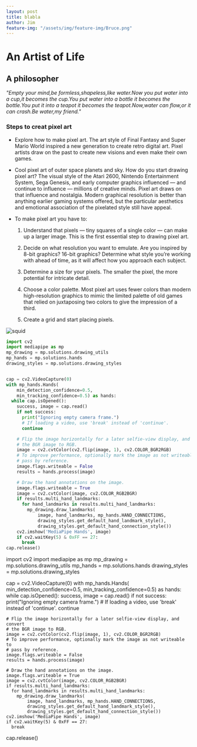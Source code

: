 ```yaml
---
layout: post
title: blabla
author: Jim
feature-img: "/assets/img/feature-img/Bruce.png"
---
```


# An Artist of Life

## A philosopher
*"Empty your mind,be formless,shapeless,like water.Now you put water into a cup,it becomes the cup.You put water into a bottle it becomes the bottle.You put it into a teapot it becomes the teapot.Now,water can flow,or it can crash.Be water,my friend."*

### Steps to creat pixel art

- Explore how to make pixel art.
The art style of Final Fantasy and Super Mario World inspired a new generation to create retro digital art. Pixel artists draw on the past to create new visions and even make their own games.

- Cool pixel art of outer space planets and sky.
How do you start drawing pixel art?
The visual style of the Atari 2600, Nintendo Entertainment System, Sega Genesis, and early computer graphics influenced — and continue to influence — millions of creative minds. Pixel art draws on that influence and nostalgia. Modern graphical resolution is better than anything earlier gaming systems offered, but the particular aesthetics and emotional association of the pixelated style still have appeal.

 

- To make pixel art you have to:     

       

    1. Understand that pixels — tiny squares of a single color — can make up a larger image. This is the first essential step to drawing pixel art.

    2. Decide on what resolution you want to emulate. Are you inspired by 8-bit graphics? 16-bit graphics? Determine what style you’re working with ahead of time, as it will affect how you approach each subject.

    3. Determine a size for your pixels. The smaller the pixel, the more potential for intricate detail.

    4. Choose a color palette. Most pixel art uses fewer colors than modern high-resolution graphics to mimic the limited palette of old games that relied on juxtaposing two colors to give the impression of a third.

    5. Create a grid and start placing pixels.   

![squid](https://jimz3.github.io/assets/img/E1.png)



```python
import cv2
import mediapipe as mp
mp_drawing = mp.solutions.drawing_utils
mp_hands = mp.solutions.hands
drawing_styles = mp.solutions.drawing_styles


cap = cv2.VideoCapture(0)
with mp_hands.Hands(
    min_detection_confidence=0.5,
    min_tracking_confidence=0.5) as hands:
  while cap.isOpened():
    success, image = cap.read()
    if not success:
      print("Ignoring empty camera frame.")
      # If loading a video, use 'break' instead of 'continue'.
      continue

    # Flip the image horizontally for a later selfie-view display, and convert
    # the BGR image to RGB.
    image = cv2.cvtColor(cv2.flip(image, 1), cv2.COLOR_BGR2RGB)
    # To improve performance, optionally mark the image as not writeable to
    # pass by reference.
    image.flags.writeable = False
    results = hands.process(image)

    # Draw the hand annotations on the image.
    image.flags.writeable = True
    image = cv2.cvtColor(image, cv2.COLOR_RGB2BGR)
    if results.multi_hand_landmarks:
      for hand_landmarks in results.multi_hand_landmarks:
        mp_drawing.draw_landmarks(
            image, hand_landmarks, mp_hands.HAND_CONNECTIONS,
            drawing_styles.get_default_hand_landmark_style(),
            drawing_styles.get_default_hand_connection_style())
    cv2.imshow('MediaPipe Hands', image)
    if cv2.waitKey(5) & 0xFF == 27:
      break
cap.release()


```



import cv2
import mediapipe as mp
mp_drawing = mp.solutions.drawing_utils
mp_hands = mp.solutions.hands
drawing_styles = mp.solutions.drawing_styles


cap = cv2.VideoCapture(0)
with mp_hands.Hands(
    min_detection_confidence=0.5,
    min_tracking_confidence=0.5) as hands:
  while cap.isOpened():
    success, image = cap.read()
    if not success:
      print("Ignoring empty camera frame.")
      # If loading a video, use 'break' instead of 'continue'.
      continue

    # Flip the image horizontally for a later selfie-view display, and convert
    # the BGR image to RGB.
    image = cv2.cvtColor(cv2.flip(image, 1), cv2.COLOR_BGR2RGB)
    # To improve performance, optionally mark the image as not writeable to
    # pass by reference.
    image.flags.writeable = False
    results = hands.process(image)

    # Draw the hand annotations on the image.
    image.flags.writeable = True
    image = cv2.cvtColor(image, cv2.COLOR_RGB2BGR)
    if results.multi_hand_landmarks:
      for hand_landmarks in results.multi_hand_landmarks:
        mp_drawing.draw_landmarks(
            image, hand_landmarks, mp_hands.HAND_CONNECTIONS,
            drawing_styles.get_default_hand_landmark_style(),
            drawing_styles.get_default_hand_connection_style())
    cv2.imshow('MediaPipe Hands', image)
    if cv2.waitKey(5) & 0xFF == 27:
      break
cap.release()

